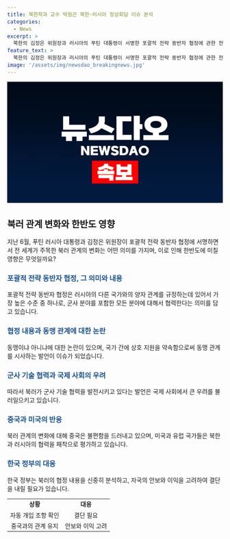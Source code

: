 ```yaml
---
title: 북한학과 교수 박원곤 북한·러시아 정상회담 이슈 분석
categories:
  - News
excerpt: >
  북한의 김정은 위원장과 러시아의 푸틴 대통령이 서명한 포괄적 전략 동반자 협정에 관한 전문이 공개되지 않은 상황에서, 이번 협정이 국제 정치 상황에 어떠한 영향을 미칠지에 대해 관심이 쏠리고 있다. 협정 내용이 공개되지 않아 세부 내용은 알 수 없지만, 러시아와 북한 간 군사 협력이 강화될 가능성이 제기되고 있으며 이는 한반도의 군사 긴장을 증가시킬 수 있는 요소로 여겨진다. 이에 대한 미국과 중국의 반응도 불안정한 상황이다.
feature_text: >
  북한의 김정은 위원장과 러시아의 푸틴 대통령이 서명한 포괄적 전략 동반자 협정에 관한 전문이 공개되지 않은 상황에서, 이번 협정이 국제 정치 상황에 어떠한 영향을 미칠지에 대해 관심이 쏠리고 있다. 협정 내용이 공개되지 않아 세부 내용은 알 수 없지만, 러시아와 북한 간 군사 협력이 강화될 가능성이 제기되고 있으며 이는 한반도의 군사 긴장을 증가시킬 수 있는 요소로 여겨진다. 이에 대한 미국과 중국의 반응도 불안정한 상황이다.
image: '/assets/img/newsdao_breakingnews.jpg'
---
```


<p><img src="/assets/img/newsdao_breakingnews.jpg" alt="implanttips 속보" /></p>

<h2 data-ke-size="size26">북러 관계 변화와 한반도 영향</h2>

<p data-ke-size="size16">지난 6월, 푸틴 러시아 대통령과 김정은 위원장이 포괄적 전략 동반자 협정에 서명하면서 전 세계가 주목한 북러 관계의 변화는 어떤 의미를 가지며, 이로 인해 한반도에 미칠 영향은 무엇일까요?</p>

<h3><b><span style="color: #1a5490;">포괄적 전략 동반자 협정, 그 의미와 내용</span></b></h3>

<p data-ke-size="size16">포괄적 전략 동반자 협정은 러시아의 다른 국가와의 양자 관계를 규정하는데 있어서 가장 높은 수준 중 하나로, 군사 분야를 포함한 모든 분야에 대해서 협력한다는 의미를 담고 있습니다.</p>

<h3><b><span style="color: #1a5490;">협정 내용과 동맹 관계에 대한 논란</span></b></h3>

<p data-ke-size="size16">동맹이냐 아니냐에 대한 논란이 있으며, 국가 간에 상호 지원을 약속함으로써 동맹 관계를 시사하는 발언이 이슈가 되었습니다.</p>

<h3><b><span style="color: #1a5490;">군사 기술 협력과 국제 사회의 우려</span></b></h3>

<p data-ke-size="size16">따라서 북러가 군사 기술 협력을 발전시키고 있다는 발언은 국제 사회에서 큰 우려를 불러일으키고 있습니다.</p>

<h3><b><span style="color: #1a5490;">중국과 미국의 반응</span></b></h3>

<p data-ke-size="size16">북러 관계의 변화에 대해 중국은 불편함을 드러내고 있으며, 미국과 유럽 국가들은 북한과 러시아의 협력을 패착으로 평가하고 있습니다.</p>

<h3><b><span style="color: #1a5490;">한국 정부의 대응</span></b></h3>

<p data-ke-size="size16">한국 정부는 북러의 협정 내용을 신중히 분석하고, 자국의 안보와 이익을 고려하여 결단을 내릴 필요가 있습니다.</p>

<table style="width: 100%;">
<tbody>
<tr>
<td style="text-align: center; height: 17px;"><b>상황</b></td>
<td style="text-align: center; height: 17px;"><b>대응</b></td>
</tr>
<tr>
<td style="text-align: center; height: 17px;">자동 개입 조항 확인</td>
<td style="text-align: center; height: 17px;">결단 필요</td>
</tr>
<tr>
<td style="text-align: center; height: 17px;">중국과의 관계 유지</td>
<td style="text-align: center; height: 17px;">안보와 이익 고려</td>
</tr>
</tbody>
</table>

<p data-ke-size="size16">&nbsp;</p>

